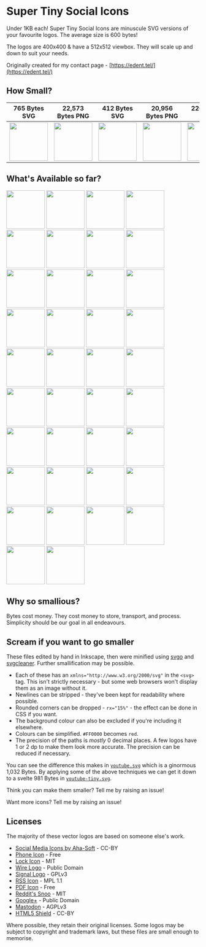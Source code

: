 # Super Tiny Social Icons
Under 1KB each! Super Tiny Social Icons are minuscule SVG versions of your favourite logos. The average size is 600 bytes!

The logos are 400x400 & have a 512x512 viewbox. They will scale up and down to suit your needs.

Originally created for my contact page - [https://edent.tel/](https://edent.tel/)

## How Small?

| 765 Bytes SVG	| 22,573 Bytes PNG	|   412 Bytes SVG	| 20,956 Bytes PNG	|  220 Bytes SVG	| 13,284 Bytes PNG	|
|------	        |-----------     	|------	            |----------	        |------	        |-----------	        |
| <img src="https://edent.github.io/SuperTinySocialIcons/tiny/github.svg" width="100" />  	| <img src="https://edent.github.io/SuperTinySocialIcons/original/github.png" width="100" />        	| <img src="https://edent.github.io/SuperTinySocialIcons/tiny/twitter.svg" width="100" />   	| <img src="https://edent.github.io/SuperTinySocialIcons/original/twitter.png" width="100" />       	| <img src="https://edent.github.io/SuperTinySocialIcons/tiny/flickr.svg" width="100" />   	| <img src="https://edent.github.io/SuperTinySocialIcons/original/flickr.png" width="100" />       	|

## What's Available so far?

<img src="https://edent.github.io/SuperTinySocialIcons/tiny/hackernews.svg" width="100" /> <img src="https://edent.github.io/SuperTinySocialIcons/tiny/flickr.svg" width="100" /> <img src="https://edent.github.io/SuperTinySocialIcons/tiny/facebook.svg" width="100" /> <img src="https://edent.github.io/SuperTinySocialIcons/tiny/tumblr.svg" width="100" /> <img src="https://edent.github.io/SuperTinySocialIcons/tiny/mail.svg" width="100" /> <img src="https://edent.github.io/SuperTinySocialIcons/tiny/telegram.svg" width="100" /> <img src="https://edent.github.io/SuperTinySocialIcons/tiny/dropbox.svg" width="100" /> <img src="https://edent.github.io/SuperTinySocialIcons/tiny/instagram.svg" width="100" /> <img src="https://edent.github.io/SuperTinySocialIcons/tiny/linkedin.svg" width="100" /> <img src="https://edent.github.io/SuperTinySocialIcons/tiny/stackoverflow.svg" width="100" /> <img src="https://edent.github.io/SuperTinySocialIcons/tiny/vimeo.svg" width="100" /> <img src="https://edent.github.io/SuperTinySocialIcons/tiny/twitter.svg" width="100" /> <img src="https://edent.github.io/SuperTinySocialIcons/tiny/lock.svg" width="100" /> <img src="https://edent.github.io/SuperTinySocialIcons/tiny/html5.svg" width="100" /> <img src="https://edent.github.io/SuperTinySocialIcons/tiny/paypal.svg" width="100" /> <img src="https://edent.github.io/SuperTinySocialIcons/tiny/email.svg" width="100" /> <img src="https://edent.github.io/SuperTinySocialIcons/tiny/pinterest.svg" width="100" /> <img src="https://edent.github.io/SuperTinySocialIcons/tiny/slideshare.svg" width="100" /> <img src="https://edent.github.io/SuperTinySocialIcons/tiny/soundcloud.svg" width="100" /> <img src="https://edent.github.io/SuperTinySocialIcons/tiny/spotify.svg" width="100" /> <img src="https://edent.github.io/SuperTinySocialIcons/tiny/steam.svg" width="100" /> <img src="https://edent.github.io/SuperTinySocialIcons/tiny/whatsapp.svg" width="100" /> <img src="https://edent.github.io/SuperTinySocialIcons/tiny/wikipedia.svg" width="100" /> <img src="https://edent.github.io/SuperTinySocialIcons/tiny/wordpress.svg" width="100" /> <img src="https://edent.github.io/SuperTinySocialIcons/tiny/github.svg" width="100" /> <img src="https://edent.github.io/SuperTinySocialIcons/tiny/phone.svg" width="100" /> <img src="https://edent.github.io/SuperTinySocialIcons/tiny/skype.svg" width="100" /> <img src="https://edent.github.io/SuperTinySocialIcons/tiny/wire.svg" width="100" /> <img src="https://edent.github.io/SuperTinySocialIcons/tiny/amazon.svg" width="100" /> <img src="https://edent.github.io/SuperTinySocialIcons/tiny/google_plus.svg" width="100" /> <img src="https://edent.github.io/SuperTinySocialIcons/tiny/snapchat.svg" width="100" /> <img src="https://edent.github.io/SuperTinySocialIcons/tiny/wechat.svg" width="100" /> <img src="https://edent.github.io/SuperTinySocialIcons/tiny/youtube.svg" width="100" /> <img src="https://edent.github.io/SuperTinySocialIcons/tiny/rss.svg" width="100" /> <img src="https://edent.github.io/SuperTinySocialIcons/tiny/pdf.svg" width="100" /> <img src="https://edent.github.io/SuperTinySocialIcons/tiny/reddit.svg" width="100" /> <img src="https://edent.github.io/SuperTinySocialIcons/tiny/vk.svg" width="100" /> <img src="https://edent.github.io/SuperTinySocialIcons/tiny/mastodon.svg" width="100" />

## Why so smallious?

Bytes cost money.  They cost money to store, transport, and process.  Simplicity should be our goal in all endeavours.

## Scream if you want to go smaller

These files edited by hand in Inkscape, then were minified using [svgo](https://github.com/svg/svgo) and [svgcleaner](https://github.com/RazrFalcon/svgcleaner). Further smallification may be possible.

* Each of these has an `xmlns="http://www.w3.org/2000/svg"` in the `<svg>` tag. This isn't strictly necessary - but some web browsers won't display them as an image without it.
* Newlines can be stripped - they've been kept for readability where possible.
* Rounded corners can be dropped - `rx="15%"` - the effect can be done in CSS if you want.
* The background colour can also be excluded if you're including it elsewhere.
* Colours can be simplified. `#FF0000` becomes `red`.
* The precision of the paths is *mostly* 0 decimal places. A few logos have 1 or 2 dp to make them look more accurate. The precision can be reduced if necessary.

You can see the difference this makes in [`youtube.svg`](https://github.com/edent/SuperTinySocialIcons/raw/master/tiny/youtube.svg) which is a ginormous 1,032 Bytes. By applying some of the above techniques we can get it down to a svelte 981 Bytes in [`youtube-tiny.svg`](https://github.com/edent/SuperTinySocialIcons/raw/master/tiny/youtube-tiny.svg).

Think you can make them smaller? Tell me by raising an issue!

Want more icons?  Tell me by raising an issue!

## Licenses

The majority of these vector logos are based on someone else's work.

* [Social Media Icons by Aha-Soft](https://www.iconfinder.com/iconsets/social-flat-rounded-rects) - CC-BY
* [Phone Icon](https://www.iconfinder.com/icons/1807538/phone_icon#size=128) - Free
* [Lock Icon](https://www.iconfinder.com/icons/1814107/lock_padlock_secure_icon#size=512) - MIT
* [Wire Logo](https://commons.wikimedia.org/wiki/File:Wire_software_logo.svg) - Public Domain
* [Signal Logo](https://github.com/WhisperSystems/Signal-iOS/blob/master/Signal/Images.xcassets/logoSignal.imageset/logoSignal.pdf) - GPLv3
* [RSS Icon](https://commons.wikimedia.org/wiki/File:Generic_Feed-icon.svg) - MPL 1.1
* [PDF Icon](https://www.iconfinder.com/iconsets/line-icons-set) - Free
* [Reddit's Snoo](http://ionicons.com/) - MIT
* [Google+](https://commons.wikimedia.org/wiki/File:Google_Plus_logo_2015.svg) - Public Domain
* [Mastodon](https://github.com/tootsuite/mastodon/blob/0ad694f96b7f0e951950e7525bde52cd11454cb2/app/assets/images/logo.svg) - AGPLv3
* [HTML5 Shield](https://www.w3.org/html/logo/) - CC-BY

Where possible, they retain their original licenses.  Some logos may be subject to copyright and trademark laws, but these files are small enough to memorise.
